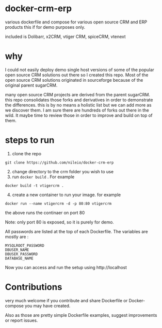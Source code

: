 # docker-crm-erp

various dockerfile and compose for various open source CRM and ERP products
this if for demo purposes only.

included is Dolibarr, x2CRM, vtiger CRM, spiceCRM, vtenext

# why

I could not easily deploy demo single host versions of some of the popular open source CRM solutions out there so I created this repo. Most of the open source CRM solutions originated in sourceforge because of the original parent sugarCRM.

many open source CRM projects are derived from the parent sugarCRM.
this repo consolidates those forks and derivatives in order to demonstrate the differences.
this is by no means a holistic list but we can add more as we discover them.
I am sure there are hundreds of forks out there in the wild. It maybe time to review those in order to improve and build on top of them.

# steps to run

1. clone the repo

```
git clone https://github.com/nileio/docker-crm-erp
```

2. change directory to the crm folder you wish to use
3. run `docker build` . For example

```
docker build -t vtigercrm .
```

4. create a new container to run your image. for example

```
docker run --name vtigercrm -d -p 80:80 vtigercrm
```

the above runs the continaer on port 80

Note: only port 80 is exposed, so it is purely for demo.

All passwords are listed at the top of each Dockerfile. The variables are mostly are :

```
MYSQLROOT_PASSWORD
DBUSER_NAME
DBUSER_PASSWORD
DATABASE_NAME
```

Now you can access and run the setup using http://localhost

# Contributions

very much welcome if you contribute and share Dockerfile or Docker-compose you may have created.

Also as those are pretty simple Dockerfile examples, suggest improvements or report issues.
